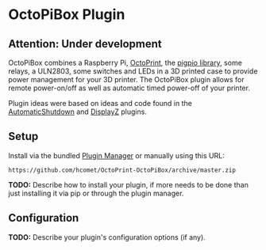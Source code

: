# OctoPiBox Plugin

## Attention: Under development

OctoPiBox combines a Raspberry Pi, [OctoPrint](http://octoprint.org/), the [pigpio library](http://abyz.co.uk/rpi/pigpio/pigpiod.html),
some relays, a ULN2803, some switches and LEDs in a 3D printed case to provide power management for your 3D printer. The OctoPiBox plugin
allows for remote power-on/off as well as automatic timed power-off of your printer.

Plugin ideas were based on ideas and code found in the [AutomaticShutdown](http://plugins.octoprint.org/plugins/automaticshutdown/)
and [DisplayZ](http://plugins.octoprint.org/plugins/displayz/) plugins.

## Setup

Install via the bundled [Plugin Manager](https://github.com/foosel/OctoPrint/wiki/Plugin:-Plugin-Manager)
or manually using this URL:

    https://github.com/hcomet/OctoPrint-OctoPiBox/archive/master.zip

**TODO:** Describe how to install your plugin, if more needs to be done than just installing it via pip or through
the plugin manager.

## Configuration

**TODO:** Describe your plugin's configuration options (if any).
